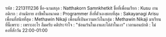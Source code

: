 รหัส : 2213111236
ชื่อ-นามสกุล : Natthakorn Samnkhetkit
ชื่อที่เพื่อนเรียก : Kusu
งานอดิเรก : อ่านนิยาย
อาชีพในอนาคต : Programmer
สิ่งที่ตัวเองชอบที่สุด : Sakayanagi Arisu
เพื่อนที่สนิทที่สุด : Methawin Nikaji
เพื่อนที่เป้นความหวังในกลุ่ม : Methawin Nikaji
มาเรียนที่นี้เพราะ : เพราะอะไร ลืมครับ
คติประจำใจ : "ซ่อนเร้นในเงาและไล่ล่าในเงา"
เวลานอนปกติ : ไม่คงที่สักวัน 22:00-01:00 